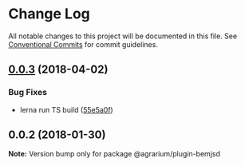 # Change Log

All notable changes to this project will be documented in this file.
See [Conventional Commits](https://conventionalcommits.org) for commit guidelines.

<a name="0.0.3"></a>
## [0.0.3](https://github.com/agrarium/agrarium/compare/@agrarium/plugin-bemjsd@0.0.2...@agrarium/plugin-bemjsd@0.0.3) (2018-04-02)


### Bug Fixes

* lerna run TS build ([55e5a0f](https://github.com/agrarium/agrarium/commit/55e5a0f))




<a name="0.0.2"></a>
## 0.0.2 (2018-01-30)




**Note:** Version bump only for package @agrarium/plugin-bemjsd
